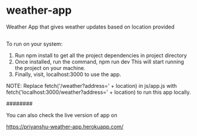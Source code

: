# weather-app
Weather App that gives weather updates based on location provided


##
To run on your system:
1. Run npm install to get all the project dependencies in project directory
2. Once installed, run the command,
    npm run dev
    This will start running the project on your machine.
3. Finally, visit, localhost:3000 to use the app.

NOTE: Replace fetch('/weather?address=' + location) in js/app.js with fetch('localhost:3000/weather?address=' + location) to run this app locally.

########

You can also check the live version of app on

https://priyanshu-weather-app.herokuapp.com/
